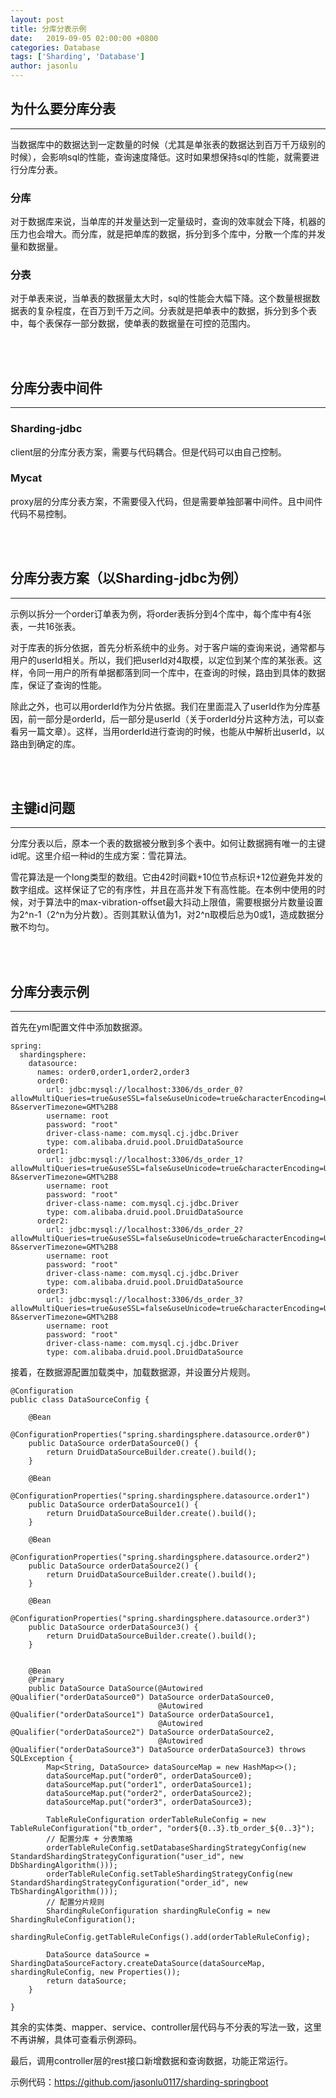 ```yaml
---
layout: post
title: 分库分表示例
date:   2019-09-05 02:00:00 +0800
categories: Database
tags: ['Sharding', 'Database']
author: jasonlu
---
```


## 为什么要分库分表
***
当数据库中的数据达到一定数量的时候（尤其是单张表的数据达到百万千万级别的时候），会影响sql的性能，查询速度降低。这时如果想保持sql的性能，就需要进行分库分表。

### 分库
对于数据库来说，当单库的并发量达到一定量级时，查询的效率就会下降，机器的压力也会增大。而分库，就是把单库的数据，拆分到多个库中，分散一个库的并发量和数据量。

### 分表
对于单表来说，当单表的数据量太大时，sql的性能会大幅下降。这个数量根据数据表的复杂程度，在百万到千万之间。分表就是把单表中的数据，拆分到多个表中，每个表保存一部分数据，使单表的数据量在可控的范围内。

<br/>
<br/>

## 分库分表中间件
***
### Sharding-jdbc
client层的分库分表方案，需要与代码耦合。但是代码可以由自己控制。

### Mycat
proxy层的分库分表方案，不需要侵入代码，但是需要单独部署中间件。且中间件代码不易控制。

<br/>
<br/>

## 分库分表方案（以Sharding-jdbc为例）
***
示例以拆分一个order订单表为例，将order表拆分到4个库中，每个库中有4张表，一共16张表。

对于库表的拆分依据，首先分析系统中的业务。对于客户端的查询来说，通常都与用户的userId相关。所以，我们把userId对4取模，以定位到某个库的某张表。这样，令同一用户的所有单据都落到同一个库中，在查询的时候，路由到具体的数据库，保证了查询的性能。

除此之外，也可以用orderId作为分片依据。我们在里面混入了userId作为分库基因，前一部分是orderId，后一部分是userId（关于orderId分片这种方法，可以查看另一篇文章）。这样，当用orderId进行查询的时候，也能从中解析出userId，以路由到确定的库。

<br/>
<br/>

## 主键id问题
***
分库分表以后，原本一个表的数据被分散到多个表中。如何让数据拥有唯一的主键id呢。这里介绍一种id的生成方案：雪花算法。

雪花算法是一个long类型的数组。它由42时间戳+10位节点标识+12位避免并发的数字组成。这样保证了它的有序性，并且在高并发下有高性能。在本例中使用的时候，对于算法中的max-vibration-offset最大抖动上限值，需要根据分片数量设置为2^n-1（2^n为分片数）。否则其默认值为1，对2^n取模后总为0或1，造成数据分散不均匀。

<br/>
<br/>

## 分库分表示例
***
首先在yml配置文件中添加数据源。
```
spring:
  shardingsphere:
    datasource:
      names: order0,order1,order2,order3
      order0:
        url: jdbc:mysql://localhost:3306/ds_order_0?allowMultiQueries=true&useSSL=false&useUnicode=true&characterEncoding=UTF-8&serverTimezone=GMT%2B8
        username: root
        password: "root"
        driver-class-name: com.mysql.cj.jdbc.Driver
        type: com.alibaba.druid.pool.DruidDataSource
      order1:
        url: jdbc:mysql://localhost:3306/ds_order_1?allowMultiQueries=true&useSSL=false&useUnicode=true&characterEncoding=UTF-8&serverTimezone=GMT%2B8
        username: root
        password: "root"
        driver-class-name: com.mysql.cj.jdbc.Driver
        type: com.alibaba.druid.pool.DruidDataSource
      order2:
        url: jdbc:mysql://localhost:3306/ds_order_2?allowMultiQueries=true&useSSL=false&useUnicode=true&characterEncoding=UTF-8&serverTimezone=GMT%2B8
        username: root
        password: "root"
        driver-class-name: com.mysql.cj.jdbc.Driver
        type: com.alibaba.druid.pool.DruidDataSource
      order3:
        url: jdbc:mysql://localhost:3306/ds_order_3?allowMultiQueries=true&useSSL=false&useUnicode=true&characterEncoding=UTF-8&serverTimezone=GMT%2B8
        username: root
        password: "root"
        driver-class-name: com.mysql.cj.jdbc.Driver
        type: com.alibaba.druid.pool.DruidDataSource
```

接着，在数据源配置加载类中，加载数据源，并设置分片规则。
```
@Configuration
public class DataSourceConfig {

    @Bean
    @ConfigurationProperties("spring.shardingsphere.datasource.order0")
    public DataSource orderDataSource0() {
        return DruidDataSourceBuilder.create().build();
    }

    @Bean
    @ConfigurationProperties("spring.shardingsphere.datasource.order1")
    public DataSource orderDataSource1() {
        return DruidDataSourceBuilder.create().build();
    }

    @Bean
    @ConfigurationProperties("spring.shardingsphere.datasource.order2")
    public DataSource orderDataSource2() {
        return DruidDataSourceBuilder.create().build();
    }

    @Bean
    @ConfigurationProperties("spring.shardingsphere.datasource.order3")
    public DataSource orderDataSource3() {
        return DruidDataSourceBuilder.create().build();
    }


    @Bean
    @Primary
    public DataSource DataSource(@Autowired @Qualifier("orderDataSource0") DataSource orderDataSource0,
                                 @Autowired @Qualifier("orderDataSource1") DataSource orderDataSource1,
                                 @Autowired @Qualifier("orderDataSource2") DataSource orderDataSource2,
                                 @Autowired @Qualifier("orderDataSource3") DataSource orderDataSource3) throws SQLException {
        Map<String, DataSource> dataSourceMap = new HashMap<>();
        dataSourceMap.put("order0", orderDataSource0);
        dataSourceMap.put("order1", orderDataSource1);
        dataSourceMap.put("order2", orderDataSource2);
        dataSourceMap.put("order3", orderDataSource3);

        TableRuleConfiguration orderTableRuleConfig = new TableRuleConfiguration("tb_order", "order${0..3}.tb_order_${0..3}");
        // 配置分库 + 分表策略
        orderTableRuleConfig.setDatabaseShardingStrategyConfig(new StandardShardingStrategyConfiguration("user_id", new DbShardingAlgorithm()));
        orderTableRuleConfig.setTableShardingStrategyConfig(new StandardShardingStrategyConfiguration("order_id", new TbShardingAlgorithm()));
        // 配置分片规则
        ShardingRuleConfiguration shardingRuleConfig = new ShardingRuleConfiguration();
        shardingRuleConfig.getTableRuleConfigs().add(orderTableRuleConfig);
        
        DataSource dataSource = ShardingDataSourceFactory.createDataSource(dataSourceMap, shardingRuleConfig, new Properties());
        return dataSource;
    }

}
```

其余的实体类、mapper、service、controller层代码与不分表的写法一致，这里不再讲解，具体可查看示例源码。

最后，调用controller层的rest接口新增数据和查询数据，功能正常运行。 

示例代码：<https://github.com/jasonlu0117/sharding-springboot>
